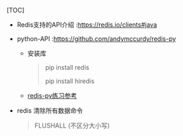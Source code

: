 [TOC]

- Redis支持的API介绍  :https://redis.io/clients#java

- python-API :https://github.com/andymccurdy/redis-py

  - 安装库

    > pip install redis
    >
    > pip install hiredis	

  -   [redis-py练习参考](https://www.jianshu.com/p/2639549bedc8)		            

- redis 清除所有数据命令

  > FLUSHALL (不区分大小写)


